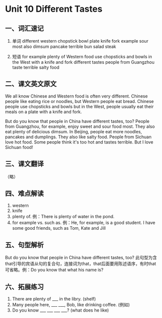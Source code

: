 # Unit 10 Different Tastes
## 一、词汇速记
1. 单词
different western chopstick
bowl plate knife
fork example sour
most also dimsum
pancake terrible bun
salad steak

2. 短语
for example
plenty of
Western food
use chopsticks and bowls
in the West
with a knife and fork
different tastes
people from Guangzhou
taste terrible
salty food

## 二、课文英文原文
We all know Chinese and Western food is often very different. Chinese people like eating rice or noodles, but Western people eat bread. Chinese people use chopsticks and bowls but in the West, people usually eat their meals on a plate with a knife and fork.

But do you know that people in China have different tastes, too? People from Guangzhou, for example, enjoy sweet and sour food most. They also eat plenty of delicious dimsum. In Beijing, people eat more noodles, pancakes and dumplings. They also like salty food. People from Sichuan love hot food. Some people think it's too hot and tastes terrible. But I love Sichuan food!

## 三、课文翻译
（略）

## 四、难点解读
1. western
2. knife
3. plenty of. 例：There is plenty of water in the pond.
4. for example vs. such as. 例：He, for example, is a good student. I have some good friends, such as Tom, Kate and Jill

## 五、句型解析
But do you know that people in China have different tastes, too? 此句型为含that引导的宾语从句的复合句，连接词为that，that后面要用陈述语序，有时that可省略。例：Do you know that what his name is?

## 六、拓展练习
1. There are plenty of ___ in the libry. (shelf)
2. Many people here, ___ ___, Bob, like drinking coffee. (例如)
3. Do you know ___ ___ ___ ___? (what does he like)
